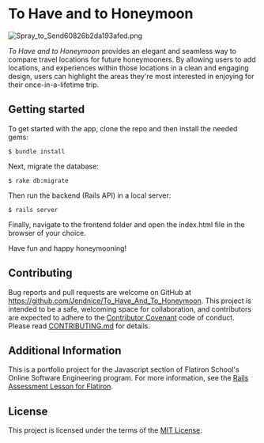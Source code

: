 # To Have and to Honeymoon

![Spray_to_Send60826b2da193afed.png](https://www.pastepic.xyz/images/2019/12/12/Spray_to_Send60826b2da193afed.png)


_To Have and to Honeymoon_ provides an elegant and seamless way to compare travel locations for future honeymooners. By allowing users to add locations, and experiences within those locations in a clean and engaging design, users can highlight the areas they're most interested in enjoying for their once-in-a-lifetime trip. 

## Getting started

To get started with the app, clone the repo and then install the needed gems:

```
$ bundle install
```

Next, migrate the database:

```
$ rake db:migrate
```

Then run the backend (Rails API) in a local server:

```
$ rails server

```
Finally, navigate to the frontend folder and open the index.html file in the browser of your choice.

Have fun and happy honeymooning!

## Contributing

Bug reports and pull requests are welcome on GitHub at https://github.com/Jendnice/To_Have_And_To_Honeymoon. This project is intended to be a safe, welcoming space for collaboration, and contributors are expected to adhere to the [Contributor Covenant](http://contributor-covenant.org) code of conduct. Please read [CONTRIBUTING.md](https://github.com/Jendnice/To_Have_And_To_Honeymoon/blob/master/CONTRIBUTING.md) for details.

## Additional Information

This is a portfolio project for the Javascript section of Flatiron School's Online Software Engineering program.
For more information, see the
[Rails Assessment Lesson for Flatiron](https://github.com/learn-co-students/js-spa-project-instructions-online-web-ft-090919).

## License

This project is licensed under the terms of the [MIT License](https://opensource.org/licenses/MIT). 